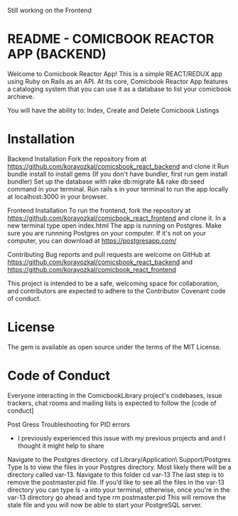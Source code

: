 
Still working on the Frontend 

# README - COMICBOOK REACTOR APP (BACKEND)
Welcome to Comicbook Reactor App! This is a simple REACT/REDUX app using Ruby on Rails as an API. At its core, Comicbook Reactor App features a cataloging system that you can use it as a database to list your comicbook archieve.

You will have the ability to: Index, Create and Delete Comicbook Listings

# Installation
Backend Installation Fork the repository from at https://github.com/korayozkal/comicsbook_react_backend and clone it Run bundle install to install gems (If you don't have bundler, first run gem install bundler) Set up the database with rake db:migrate && rake db:seed command in your terminal. Run rails s in your terminal to run the app locally at localhost:3000 in your browser.

Frontend Installation To run the frontend, fork the repository at https://github.com/korayozkal/comicbook_react_frontend and clone it. In a new terminal type open index.html The app is running on Postgres. Make sure you are runnning Postgres on your computer. If it's not on your computer, you can download at https://postgresapp.com/

Contributing
Bug reports and pull requests are welcome on GitHub at https://github.com/korayozkal/comicsbook_react_backend and https://github.com/korayozkal/comicbook_react_frontend

This project is intended to be a safe, welcoming space for collaboration, and contributors are expected to adhere to the Contributor Covenant code of conduct.

# License
The gem is available as open source under the terms of the MIT License.

# Code of Conduct
Everyone interacting in the ComicbookLibrary project's codebases, issue trackers, chat rooms and mailing lists is expected to follow the [code of conduct]

Post Gress Troubleshooting for PID errors
- I previously experienced this issue with my previous projects and and I thought it might help to share 

Navigate to the Postgres directory. cd Library/Application\ Support/Postgres
Type ls to view the files in your Postgres directory. Most likely there will be a directory called var-13. Navigate to this folder cd var-13
The last step is to remove the postmaster.pid file. If you’d like to see all the files in the var-13 directory you can type ls -a into your terminal, otherwise, once you’re in the var-13 directory go ahead and type rm postmaster.pid This will remove the stale file and you will now be able to start your PostgreSQL server.

